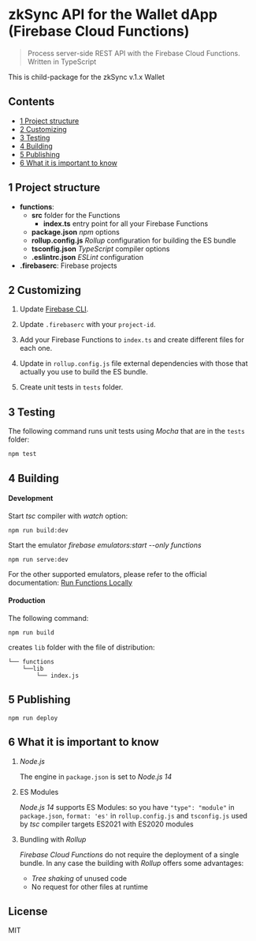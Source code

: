 # zkSync API for the Wallet dApp (Firebase Cloud Functions)

>Process server-side REST API with the Firebase Cloud Functions. Written in TypeScript

This is child-package for the zkSync v.1.x Wallet

## Contents
* [1 Project structure](#1)
* [2 Customizing](#2)
* [3 Testing](#3)
* [4 Building](#4)
* [5 Publishing](#5)
* [6 What it is important to know](#6)

## <a name="1"></a>1 Project structure
- **functions**:
    - **src** folder for the Functions
        - **index.ts** entry point for all your Firebase Functions
    - **package.json** _npm_ options
    - **rollup.config.js** _Rollup_ configuration for building the ES bundle
    - **tsconfig.json** _TypeScript_ compiler options
    - **.eslintrc.json** _ESLint_ configuration
- **.firebaserc**: Firebase projects

## <a name="2"></a>2 Customizing
1. Update [Firebase CLI](https://github.com/firebase/firebase-tools).

2. Update `.firebaserc` with your `project-id`.

3. Add your Firebase Functions to `index.ts` and create different files for each one.

4. Update in `rollup.config.js` file external dependencies with those that actually you use to build the ES bundle.

5. Create unit tests in `tests` folder.

## <a name="3"></a>3 Testing
The following command runs unit tests using _Mocha_ that are in the `tests` folder:
```Shell
npm test
```

## <a name="4"></a>4 Building
#### Development
Start _tsc_ compiler with _watch_ option:
```Shell
npm run build:dev
```

Start the emulator _firebase emulators:start --only functions_
```Shell
npm run serve:dev
```

For the other supported emulators, please refer to the official documentation: [
Run Functions Locally](https://firebase.google.com/docs/functions/local-emulator)

#### Production
The following command:
```Shell
npm run build
```
creates `lib` folder with the file of distribution:
```
└── functions
    └──lib
        └── index.js
```

## <a name="5"></a>5 Publishing
```Shell
npm run deploy
```

## <a name="6"></a>6 What it is important to know
1. _Node.js_

    The engine in `package.json` is set to _Node.js 14_

2. ES Modules

    _Node.js 14_ supports ES Modules: so you have `"type": "module"` in `package.json`, `format: 'es'` in `rollup.config.js` and `tsconfig.js` used by _tsc_ compiler targets
   ES2021 with ES2020 modules

3. Bundling with _Rollup_

    _Firebase Cloud Functions_ do not require the deployment of a single bundle. In any case the building with _Rollup_ offers some advantages:
    * _Tree shaking_ of unused code
    * No request for other files at runtime

## License
MIT